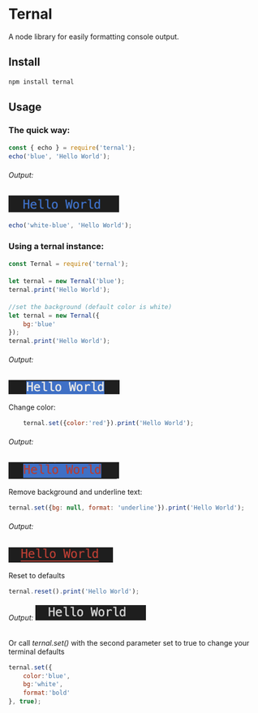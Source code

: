 # Ternal

A node library for easily formatting console output.

Install
-------
```javascript
npm install ternal
```

Usage
-----
### The quick way:
```javascript
const { echo } = require('ternal');
echo('blue', 'Hello World');
```
###### Output:
![Hello World blue](assets/blue.png?raw=true)
```javascript
echo('white-blue', 'Hello World');
```

### Using a ternal instance: 
```javascript
const Ternal = require('ternal');

let ternal = new Ternal('blue');
ternal.print('Hello World');

//set the background (default color is white)
let ternal = new Ternal({
    bg:'blue'
});
ternal.print('Hello World');
```
###### Output:
![Hello World blue background](assets/bg-blue.png?raw=true)

Change color:
```javascript
    ternal.set({color:'red'}).print('Hello World');
```
###### Output:
![Hello World red blue background](assets/red-blue-bg.png?raw=true)

Remove background and underline text:
```javascript
ternal.set({bg: null, format: 'underline'}).print('Hello World');
```
###### Output:
![Hello World red underlined](assets/red-underline.png?raw=true)

Reset to defaults
```javascript
ternal.reset().print('Hello World');
```
###### Output: ![Hello World plain text](assets/plain.png?raw=true)

Or call _ternal.set()_ with the second parameter set to true to change your terminal defaults
```javascript
ternal.set({
    color:'blue',
    bg:'white',
    format:'bold'
}, true);
```

